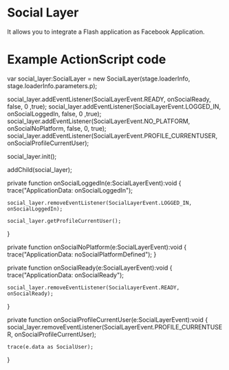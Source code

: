Social Layer
============

It allows you to integrate a Flash application as Facebook Application.


Example ActionScript code
=========================

  var social_layer:SocialLayer = new SocialLayer(stage.loaderInfo, stage.loaderInfo.parameters.p);

  social_layer.addEventListener(SocialLayerEvent.READY, onSocialReady, false, 0 ,true);
  social_layer.addEventListener(SocialLayerEvent.LOGGED_IN, onSocialLoggedIn, false, 0 ,true);
  social_layer.addEventListener(SocialLayerEvent.NO_PLATFORM, onSocialNoPlatform, false, 0, true);
  social_layer.addEventListener(SocialLayerEvent.PROFILE_CURRENTUSER, onSocialProfileCurrentUser);

  social_layer.init();

  addChild(social_layer);

  private function onSocialLoggedIn(e:SocialLayerEvent):void {
    trace("ApplicationData: onSocialLoggedIn");			

    social_layer.removeEventListener(SocialLayerEvent.LOGGED_IN, onSocialLoggedIn);
    
    social_layer.getProfileCurrentUser();
  }

  private function onSocialNoPlatform(e:SocialLayerEvent):void {
    trace("ApplicationData: noSocialPlatformDefined");
  }

  private function onSocialReady(e:SocialLayerEvent):void {
    trace("ApplicationData: onSocialReady");
    
    social_layer.removeEventListener(SocialLayerEvent.READY, onSocialReady);
  }

  private function onSocialProfileCurrentUser(e:SocialLayerEvent):void {
    social_layer.removeEventListener(SocialLayerEvent.PROFILE_CURRENTUSER, onSocialProfileCurrentUser);
    
    trace(e.data as SocialUser);
    

  }
